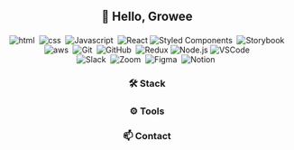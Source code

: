 ## <p align="center"> 👋 Hello, Growee </p>

<p align="center">
    <img alt="html" src="https://img.shields.io/badge/HTML-E34F26?style=for-the-badge&logo=HTML5&logoColor=white"/></a>&nbsp
    <img alt="css" src="https://img.shields.io/badge/CSS-1572B6?style=for-the-badge&logo=css3&logoColor=white"/></a>&nbsp 
    <img alt="Javascript" src="https://img.shields.io/badge/Javascript-ffb13b?style=for-the-badge&logo=javascript&logoColor=white"/></a>&nbsp 
    <img alt="React" src="https://img.shields.io/badge/React-2A2C2E.svg?&style=for-the-badge&logo=React&logoColor=61DBFB"/>
    <img alt="Styled Components" src="https://img.shields.io/badge/Styled Components-DB7093?style=for-the-badge&logo=styled-components&logoColor=white"/></a>&nbsp 
    <img alt="Storybook" src="https://img.shields.io/badge/Storybook-FF4785?style=for-the-badge&logo=Storybook&logoColor=white"/>
  <br>
    <img alt="aws" src="https://img.shields.io/badge/AWS-FF9900?style=for-the-badge&logo=amazon-aws&logoColor=white"/></a>&nbsp
    <img alt="Git" src="https://img.shields.io/badge/Git-F05032?style=for-the-badge&logo=Git&logoColor=white"/></a>&nbsp
    <img alt="GitHub" src="https://img.shields.io/badge/GitHub-181717?style=for-the-badge&logo=GitHub&logoColor=white"/></a>&nbsp
    <img alt="Redux" src="https://img.shields.io/badge/Redux-7649BB.svg?&style=for-the-badge&logo=Redux&logoColor=white"/>
    <img alt="Node.js" src="https://img.shields.io/badge/Node.js-6FA560.svg?&style=for-the-badge&logo=Node.js&logoColor=white"/>
    <img alt="VSCode" src="https://img.shields.io/badge/VSCode-007ACC?style=for-the-badge&logo=Visual Studio Code&logoColor=white"/>
  <br>
    <img alt="Slack" src="https://img.shields.io/badge/Slack-4A154B?style=for-the-badge&logo=Slack&logoColor=white"/></a>&nbsp 
    <img alt="Zoom" src="https://img.shields.io/badge/Zoom-2D8CFF?style=for-the-badge&logo=Zoom&logoColor=white"/></a>&nbsp 
    <img alt="Figma" src="https://img.shields.io/badge/Figma-F24E1E?style=for-the-badge&logo=Figma&logoColor=white"/></a>&nbsp 
    <img alt="Notion" src="https://img.shields.io/badge/Notion-222222?style=for-the-badge&logo=Notion&logoColor=white"/></a>&nbsp 
</p>

### <p align="center"> 🛠 Stack  </p>
### <p align="center"> ⚙️ Tools  </p>
### <p align="center"> 📫 Contact  </p>
